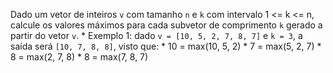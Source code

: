 Dado um vetor de inteiros ```v``` com tamanho ```n``` e ```k``` com intervalo 1 <= k <= n, calcule os valores máximos para cada subvetor de comprimento ```k``` gerado a partir do vetor ```v```.
    * Exemplo 1: dado ```v = [10, 5, 2, 7, 8, 7]``` e ```k = 3```, a saída será ```[10, 7, 8, 8]```, visto que:
        * 10 = max(10, 5, 2)
        * 7 = max(5, 2, 7)
        * 8 = max(2, 7, 8)
        * 8 = max(7, 8, 7)